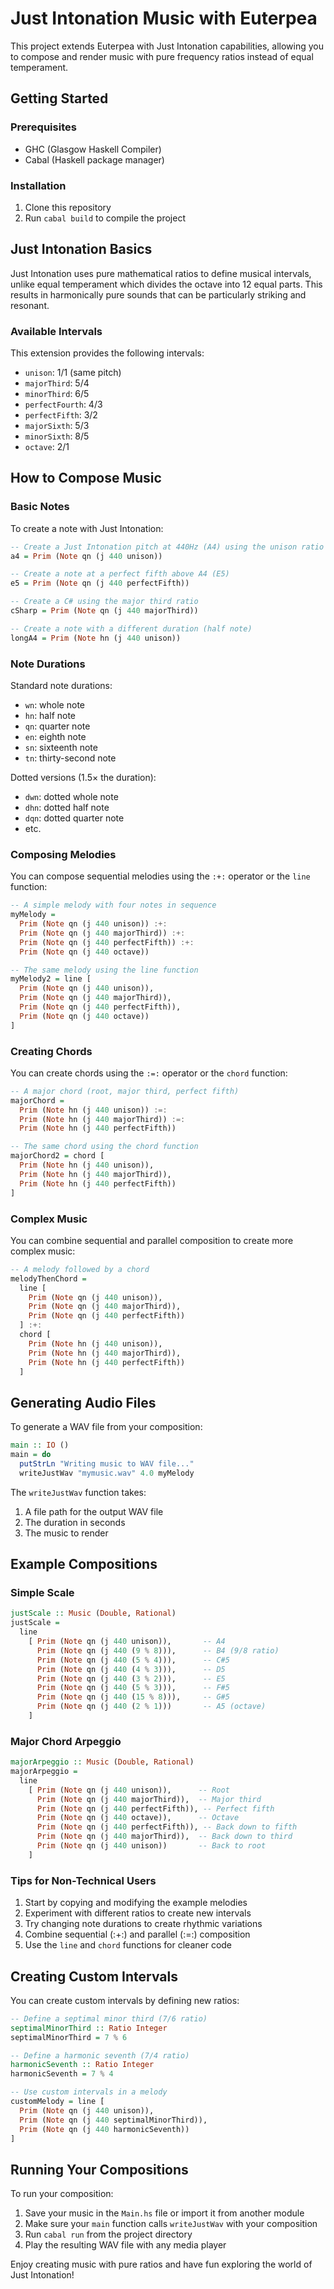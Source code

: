 # Just Intonation Music with Euterpea

This project extends Euterpea with Just Intonation capabilities, allowing you to compose and render music with pure frequency ratios instead of equal temperament.

## Getting Started

### Prerequisites

- GHC (Glasgow Haskell Compiler)
- Cabal (Haskell package manager)

### Installation

1. Clone this repository
2. Run `cabal build` to compile the project

## Just Intonation Basics

Just Intonation uses pure mathematical ratios to define musical intervals, unlike equal temperament which divides the octave into 12 equal parts. This results in harmonically pure sounds that can be particularly striking and resonant.

### Available Intervals

This extension provides the following intervals:

- `unison`: 1/1 (same pitch)
- `majorThird`: 5/4 
- `minorThird`: 6/5
- `perfectFourth`: 4/3
- `perfectFifth`: 3/2
- `majorSixth`: 5/3
- `minorSixth`: 8/5
- `octave`: 2/1

## How to Compose Music

### Basic Notes

To create a note with Just Intonation:

```haskell
-- Create a Just Intonation pitch at 440Hz (A4) using the unison ratio (1/1)
a4 = Prim (Note qn (j 440 unison))

-- Create a note at a perfect fifth above A4 (E5)
e5 = Prim (Note qn (j 440 perfectFifth))

-- Create a C# using the major third ratio
cSharp = Prim (Note qn (j 440 majorThird))

-- Create a note with a different duration (half note)
longA4 = Prim (Note hn (j 440 unison))
```

### Note Durations

Standard note durations:
- `wn`: whole note
- `hn`: half note
- `qn`: quarter note
- `en`: eighth note
- `sn`: sixteenth note
- `tn`: thirty-second note

Dotted versions (1.5× the duration):
- `dwn`: dotted whole note
- `dhn`: dotted half note
- `dqn`: dotted quarter note
- etc.

### Composing Melodies

You can compose sequential melodies using the `:+:` operator or the `line` function:

```haskell
-- A simple melody with four notes in sequence
myMelody = 
  Prim (Note qn (j 440 unison)) :+: 
  Prim (Note qn (j 440 majorThird)) :+:
  Prim (Note qn (j 440 perfectFifth)) :+:
  Prim (Note qn (j 440 octave))

-- The same melody using the line function
myMelody2 = line [
  Prim (Note qn (j 440 unison)),
  Prim (Note qn (j 440 majorThird)),
  Prim (Note qn (j 440 perfectFifth)), 
  Prim (Note qn (j 440 octave))
]
```

### Creating Chords

You can create chords using the `:=:` operator or the `chord` function:

```haskell
-- A major chord (root, major third, perfect fifth)
majorChord = 
  Prim (Note hn (j 440 unison)) :=: 
  Prim (Note hn (j 440 majorThird)) :=:
  Prim (Note hn (j 440 perfectFifth))

-- The same chord using the chord function
majorChord2 = chord [
  Prim (Note hn (j 440 unison)),
  Prim (Note hn (j 440 majorThird)),
  Prim (Note hn (j 440 perfectFifth))
]
```

### Complex Music

You can combine sequential and parallel composition to create more complex music:

```haskell
-- A melody followed by a chord
melodyThenChord = 
  line [
    Prim (Note qn (j 440 unison)),
    Prim (Note qn (j 440 majorThird)),
    Prim (Note qn (j 440 perfectFifth))
  ] :+: 
  chord [
    Prim (Note hn (j 440 unison)),
    Prim (Note hn (j 440 majorThird)),
    Prim (Note hn (j 440 perfectFifth))
  ]
```

## Generating Audio Files

To generate a WAV file from your composition:

```haskell
main :: IO ()
main = do
  putStrLn "Writing music to WAV file..."
  writeJustWav "mymusic.wav" 4.0 myMelody
```

The `writeJustWav` function takes:
1. A file path for the output WAV file
2. The duration in seconds
3. The music to render

## Example Compositions

### Simple Scale

```haskell
justScale :: Music (Double, Rational)
justScale =
  line
    [ Prim (Note qn (j 440 unison)),       -- A4
      Prim (Note qn (j 440 (9 % 8))),      -- B4 (9/8 ratio)
      Prim (Note qn (j 440 (5 % 4))),      -- C#5
      Prim (Note qn (j 440 (4 % 3))),      -- D5
      Prim (Note qn (j 440 (3 % 2))),      -- E5
      Prim (Note qn (j 440 (5 % 3))),      -- F#5
      Prim (Note qn (j 440 (15 % 8))),     -- G#5 
      Prim (Note qn (j 440 (2 % 1)))       -- A5 (octave)
    ]
```

### Major Chord Arpeggio

```haskell
majorArpeggio :: Music (Double, Rational)
majorArpeggio =
  line
    [ Prim (Note qn (j 440 unison)),      -- Root
      Prim (Note qn (j 440 majorThird)),  -- Major third
      Prim (Note qn (j 440 perfectFifth)), -- Perfect fifth
      Prim (Note qn (j 440 octave)),      -- Octave
      Prim (Note qn (j 440 perfectFifth)), -- Back down to fifth
      Prim (Note qn (j 440 majorThird)),  -- Back down to third
      Prim (Note qn (j 440 unison))       -- Back to root
    ]
```

### Tips for Non-Technical Users

1. Start by copying and modifying the example melodies
2. Experiment with different ratios to create new intervals
3. Try changing note durations to create rhythmic variations
4. Combine sequential (:+:) and parallel (:=:) composition
5. Use the `line` and `chord` functions for cleaner code

## Creating Custom Intervals

You can create custom intervals by defining new ratios:

```haskell
-- Define a septimal minor third (7/6 ratio)
septimalMinorThird :: Ratio Integer
septimalMinorThird = 7 % 6

-- Define a harmonic seventh (7/4 ratio)
harmonicSeventh :: Ratio Integer
harmonicSeventh = 7 % 4

-- Use custom intervals in a melody
customMelody = line [
  Prim (Note qn (j 440 unison)),
  Prim (Note qn (j 440 septimalMinorThird)),
  Prim (Note qn (j 440 harmonicSeventh))
]
```

## Running Your Compositions

To run your composition:

1. Save your music in the `Main.hs` file or import it from another module
2. Make sure your `main` function calls `writeJustWav` with your composition
3. Run `cabal run` from the project directory
4. Play the resulting WAV file with any media player

Enjoy creating music with pure ratios and have fun exploring the world of Just Intonation!